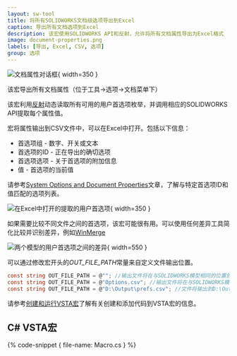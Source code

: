 ```yaml
---
layout: sw-tool
title: 将所有SOLIDWORKS文档级选项导出到Excel
caption: 导出所有文档选项到Excel
description: 该宏使用SOLIDWORKS API和反射，允许将所有文档属性导出为Excel格式
image: document-properties.png
labels: [导出, Excel, CSV, 选项]
group: 选项
---
```

![文档属性对话框](document-properties.png){ width=350 }

该宏导出所有文档属性（位于工具->选项->文档菜单下）

该宏利用[反射](https://docs.microsoft.com/zh-cn/dotnet/csharp/programming-guide/concepts/reflection)动态读取所有可用的用户首选项枚举，并调用相应的SOLIDWORKS API提取每个属性值。

宏将属性输出到CSV文件中，可以在Excel中打开。包括以下信息：

* 首选项组 - 数字、开关或文本
* 首选项的ID - 正在导出的确切选项
* 首选项选项 - 关于首选项的附加信息
* 值 - 首选项的当前值

请参考[System Options and Document Properties](https://help.solidworks.com/2016/english/api/sldworksapiprogguide/overview/system_options_and_document_properties.htm)文章，了解与特定首选项ID和值匹配的选项列表。

![在Excel中打开的提取的用户首选项](user-preferences-excel.png){ width=350 }

如果需要比较不同文件之间的首选项，该宏可能很有用。可以使用任何差异工具简化比较并识别差异，例如[WinMerge](https://winmerge.org/)

![两个模型的用户首选项之间的差异](diff-user-preferences.png){ width=550 }

可以通过修改宏开头的*OUT_FILE_PATH*常量来自定义文件输出位置。

~~~ cs
const string OUT_FILE_PATH = @""; //输出文件将在与SOLIDWORKS模型相同的位置创建，并命名为<模型名称>_prefs.csv
const string OUT_FILE_PATH = @"Options.csv"; //输出文件将在与SOLIDWORKS模型相同的位置创建，并命名为Options.csv
const string OUT_FILE_PATH = @"D:\Output\prefs.csv"; //文件将输出到D:\Output\prefs.csv
~~~

请参考[创建和运行VSTA宏](solidworks-api/getting-started/macros/create-vsta/)了解有关创建和添加代码到VSTA宏的信息。

## C# VSTA宏

{% code-snippet { file-name: Macro.cs } %}